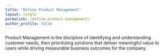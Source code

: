 ```yaml
---
title: "Define Product Management"
layout: single
permalink: /define-product-management/
author_profile: false
---
```

Product Management is the discipline of identifying and understanding customer needs, then prioritizing solutions that deliver meaningful value to users while driving measurable business outcomes for the company.
